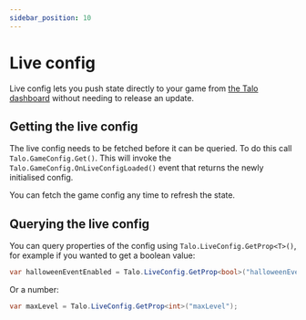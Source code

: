 ```yaml
---
sidebar_position: 10
---
```


# Live config

Live config lets you push state directly to your game from [the Talo dashboard](https://dashboard.trytalo.com) without needing to release an update.

## Getting the live config

The live config needs to be fetched before it can be queried. To do this call `Talo.GameConfig.Get()`.
This will invoke the `Talo.GameConfig.OnLiveConfigLoaded()` event that returns the newly initialised config.

You can fetch the game config any time to refresh the state.

## Querying the live config

You can query properties of the config using `Talo.LiveConfig.GetProp<T>()`, for example if you wanted to get a boolean value:

```c#
var halloweenEventEnabled = Talo.LiveConfig.GetProp<bool>("halloweenEventEnabled");
```

Or a number:

```c#
var maxLevel = Talo.LiveConfig.GetProp<int>("maxLevel");
```
